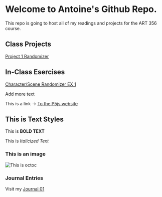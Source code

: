 # Welcome to Antoine's Github Repo.

This repo is going to host all of my readings and projects for the ART 356 course.

## Class Projects

[Project 1 Randomizer](projects/Project1_Randomizer/index.html)

## In-Class Esercises

[Character/Scene Randomizer EX 1](exercises/scenerandomizer/index.html)

Add more text

This is a link -> [To the P5js website](https://p5js.org/)

## This is Text Styles

This is **BOLD TEXT**

This is *Italicized Text*

### This is an image

![This is octoc](https://myoctocat.com/assets/images/base-octocat.svg)

### Journal Entries

Visit my [Journal 01](Journal/8-26-2025_entry.md)
